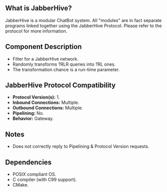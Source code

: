 ## What is JabberHive?
JabberHive is a modular ChatBot system. All "modules" are in fact separate
programs linked together using the JabberHive Protocol. Please refer to the
protocol for more information.

## Component Description
* Filter for a JabberHive network.
* Randomly transforms ?RLR queries into ?RL ones.
* The transformation chance is a run-time parameter.

## JabberHive Protocol Compatibility
* **Protocol Version(s):** 1.
* **Inbound Connections:** Multiple.
* **Outbound Connections:** Multiple.
* **Pipelining:** No.
* **Behavior:** Gateway.

## Notes
* Does not correctly reply to Pipelining & Protocol Version requests.

## Dependencies
- POSIX compliant OS.
- C compiler (with C99 support).
- CMake.
